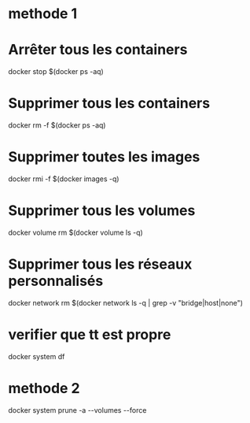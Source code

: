# methode 1
# Arrêter tous les containers
docker stop $(docker ps -aq)

# Supprimer tous les containers
docker rm -f $(docker ps -aq)

# Supprimer toutes les images
docker rmi -f $(docker images -q)

# Supprimer tous les volumes
docker volume rm $(docker volume ls -q)

# Supprimer tous les réseaux personnalisés
docker network rm $(docker network ls -q | grep -v "bridge\|host\|none")

# verifier que tt est propre 
docker system df



# methode 2
docker system prune -a --volumes --force
